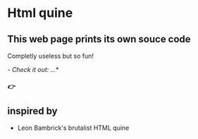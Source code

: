 # Html quine

## This web page prints its own souce code 

Completly useless but so fun!

*- Check it out: ...**


##### :point_right: []()


## inspired by
- Leon Bambrick's brutalist HTML quine
